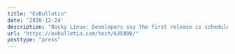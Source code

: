 ```yaml
---
title: "ExBulletin"
date: '2020-12-24'
description: "Rocky Linux: Developers say the first release is scheduled for the second quarter of 2021"
url: "https://exbulletin.com/tech/635890/"
posttype: "press"
---
```

